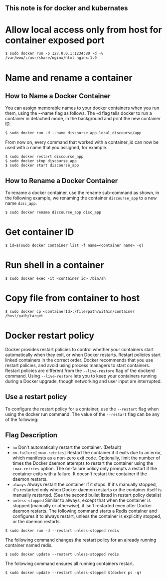## This note is for docker and kubernates
##

# Allow local access only from host for container exposed port
```
$ sudo docker run -p 127.0.0.1:1234:80 -d -v /var/www/:/usr/share/nginx/html nginx:1.9
```
# Name and rename a container
## How to Name a Docker Container
You can assign memorable names to your docker containers when you run them, using the --name flag as follows. The -d flag tells docker to run a container in detached mode, in the background and print the new container ID.
```
$ sudo docker run -d --name discourse_app local_discourse/app
```
From now on, every command that worked with a container_id can now be used with a name that you assigned, for example.
```
$ sudo docker restart discourse_app
$ sudo docker stop discourse_app
$ sudo docker start discourse_app
```
## How to Rename a Docker Container
To rename a docker container, use the rename sub-command as shown, in the following example, we renaming the container `discourse_app` to a new name `disc_app`.
```
$ sudo docker rename discourse_app disc_app
```

# Get container ID
```
$ id=$(sudo docker container list -f name=<container name> -q)
```

# Run shell in a container
```
$ sudo docker exec -it <container id> /bin/sh
```

# Copy file from container to host
```
$ sudo docker cp <containerId>:/file/path/within/container /host/path/target
```

# Docker restart policy
Docker provides restart policies to control whether your containers start automatically when they exit, or when Docker restarts. Restart policies start linked containers in the correct order. Docker recommends that you use restart policies, and avoid using process managers to start containers.
Restart policies are different from the `--live-restore` flag of the dockerd command. Using `--live-restore` lets you to keep your containers running during a Docker upgrade, though networking and user input are interrupted.
## Use a restart policy
To configure the restart policy for a container, use the `--restart` flag when using the docker run command. The value of the `--restart` flag can be any of the following:
## Flag	Description
* `no`	Don't automatically restart the container. (Default)
* `on-failure[:max-retries]`	Restart the container if it exits due to an error, which manifests as a non-zero exit code. Optionally, limit the number of times the Docker daemon attempts to restart the container using the `:max-retries` option. The on-failure policy only prompts a restart if the container exits with a failure. It doesn't restart the container if the daemon restarts.
* `always`	Always restart the container if it stops. If it's manually stopped, it's restarted only when Docker daemon restarts or the container itself is manually restarted. (See the second bullet listed in restart policy details)
* `unless-stopped`	Similar to always, except that when the container is stopped (manually or otherwise), it isn't restarted even after Docker daemon restarts.
The following command starts a Redis container and configures it to always restart, unless the container is explicitly stopped, or the daemon restarts.
```
$ sudo docker run -d --restart unless-stopped redis
```
The following command changes the restart policy for an already running container named redis.
```
$ sudo docker update --restart unless-stopped redis
```
The following command ensures all running containers restart.
```
$ sudo docker update --restart unless-stopped $(docker ps -q)
```
